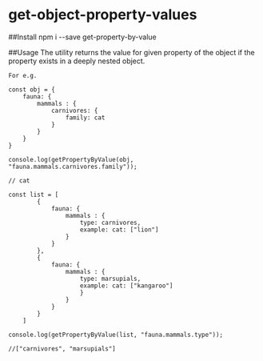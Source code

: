 # get-object-property-values

##Install
npm i --save get-property-by-value

##Usage
The utility returns the value for given property of the object if the property exists in a deeply nested object.

```
For e.g. 

const obj = {
    fauna: {
        mammals : {
            carnivores: {
                family: cat
            }
        }
    }
}

console.log(getPropertyByValue(obj, "fauna.mammals.carnivores.family"));

// cat

const list = [
        {
            fauna: {
                mammals : {
                    type: carnivores,
                    example: cat: ["lion"]
                }
            }
        },
        {
            fauna: {
                mammals : {
                    type: marsupials,
                    example: cat: ["kangaroo"]
                    }
                }
            }
        }
    ]

console.log(getPropertyByValue(list, "fauna.mammals.type"));

//["carnivores", "marsupials"]
```